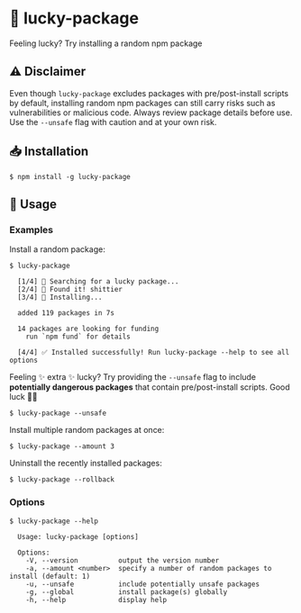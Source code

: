 # 🎁 lucky-package

Feeling lucky? Try installing a random npm package

## ⚠️ Disclaimer

Even though `lucky-package` excludes packages with pre/post-install scripts by default, installing random npm packages can still carry risks such as vulnerabilities or malicious code. Always review package details before use. Use the `--unsafe` flag with caution and at your own risk.

## 📥 Installation

```
$ npm install -g lucky-package
```

## 🧐 Usage

### Examples


Install a random package:
```
$ lucky-package

  [1/4] 🔎 Searching for a lucky package...
  [2/4] 🎉 Found it! shittier
  [3/4] 🚀 Installing...
  
  added 119 packages in 7s
  
  14 packages are looking for funding
    run `npm fund` for details
  
  [4/4] ✅ Installed successfully! Run lucky-package --help to see all options

```

Feeling ✨ extra ✨ lucky? Try providing the `--unsafe` flag to include **potentially dangerous packages** that contain pre/post-install scripts. Good luck 🙂🙏
```
$ lucky-package --unsafe
```

Install multiple random packages at once:

```
$ lucky-package --amount 3
```

Uninstall the recently installed packages:

```
$ lucky-package --rollback
```

### Options

```
$ lucky-package --help

  Usage: lucky-package [options]

  Options:
    -V, --version          output the version number
    -a, --amount <number>  specify a number of random packages to install (default: 1)
    -u, --unsafe           include potentially unsafe packages
    -g, --global           install package(s) globally
    -h, --help             display help
```
